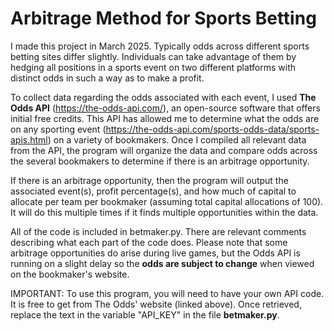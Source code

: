 # Arbitrage Method for Sports Betting
I made this project in March 2025. Typically odds across different sports betting sites differ slightly. Individuals can take advantage of them by hedging all positions in a sports event on two different platforms with distinct odds in such a way as to make a profit.

To collect data regarding the odds associated with each event, I used **The Odds API** (https://the-odds-api.com/), an open-source software that offers initial free credits. This API has allowed me to determine what the odds are on any sporting event (https://the-odds-api.com/sports-odds-data/sports-apis.html) on a variety of bookmakers. Once I compiled all relevant data from the API, the program will organize the data and compare odds across the several bookmakers to determine if there is an arbitrage opportunity.

If there is an arbitrage opportunity, then the program will output the associated event(s), profit percentage(s), and how much of capital to allocate per team per bookmaker (assuming total capital allocations of 100). It will do this multiple times if it finds multiple opportunities within the data.

All of the code is included in betmaker.py. There are relevant comments describing what each part of the code does. Please note that some arbitrage opportunities do arise during live games, but the Odds API is running on a slight delay so the **odds are subject to change** when viewed on the bookmaker's website. 

IMPORTANT: To use this program, you will need to have your own API code. It is free to get from The Odds' website (linked above). Once retrieved, replace the text in the variable "API_KEY" in the file **betmaker.py**.



